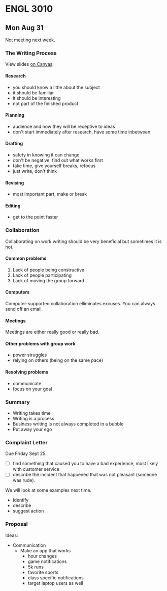 # ENGL 3010

## Mon Aug 31

Not meeting next week.

### The Writing Process

View slides [on Canvas](https://dixie.instructure.com/courses/333229/files/50016096?module_item_id=3388250).

#### Research

* you should know a little about the subject
* it should be familiar
* it should be interesting
* not part of the finished product

#### Planning

* audience and how they will be receptive to ideas
* don't start immediately after research, have some time inbetween

#### Drafting

* safety in knowing it can change
* don't be negative, find out what works first
* take time, give yourself breaks, refocus
* just write, don't think

#### Revising

* most important part, make or break

#### Editing

* get to the point faster

### Collaboration

Collaborating on work writing should be very beneficial but sometimes it is not.

#### Common problems

1. Lack of people being constructive
2. Lack of people participating
3. Lack of moving the group forward

#### Computers

Computer-supported collaboration elliminates excuses. You can always send off an email.

#### Meetings

Meetings are either really good or really bad.

#### Other problems with group work

* power struggles
* relying on others (being on the same pace)

#### Resolving problems

* communicate
* focus on your goal

### Summary

* Writing takes time
* Writing is a process
* Business writing is not always completed in a bubble
* Put away your ego

### Complaint Letter

Due Friday Sept 25.

- [ ] find something that caused you to have a bad experience, most likely with customer service
- [ ] describe the incident that happened that was not pleasant (someone was rude).

We will look at some examples next time.

* identify
* describe
* suggest action

### Proposal

Ideas:

* Communication
  * Make an app that works
    * hour changes
    * game notifications
    * 5k runs
    * favorite sports
    * class specific notifications
    * target laptop users as well

